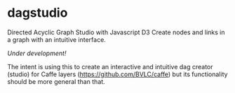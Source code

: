 # dagstudio
Directed Acyclic Graph Studio with Javascript D3
Create nodes and links in a graph with an intuitive interface.

_Under development!_

The intent is using this to create an interactive and intuitive dag creator (studio) for Caffe layers (https://github.com/BVLC/caffe) but its functionality should be more general than that.

